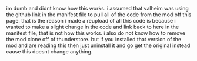 im dumb and didnt know how this works. i assumed that valheim was using the github link in the manifest file to pull all of the code from the mod off this page. that is the reason i made a reupload of all this code is because i wanted to make a slight change in the code and link back to here in the manifest file, that is not how this works. i also do not know how to remove the mod clone off of thunderstore. but if you installed that version of the mod and are reading this then just uninstall it and go get the original instead cause this doesnt change anything.
